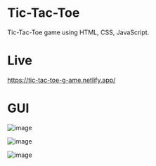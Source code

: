 # Tic-Tac-Toe
Tic-Tac-Toe game using HTML, CSS, JavaScript.
# Live
https://tic-tac-toe-g-ame.netlify.app/

# GUI
![image](https://github.com/user-attachments/assets/640ad74a-0b7e-446d-8f2b-a479de394419)


![image](https://github.com/user-attachments/assets/0409cbe7-7978-45ef-afa2-a2c19cfc8a7d)


![image](https://github.com/user-attachments/assets/079a6a12-e34a-473b-bea4-ce69c50310e5)
